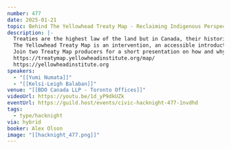 ```yaml
---
number: 477
date: 2025-01-21
topic: Behind The Yellowhead Treaty Map - Reclaiming Indigenous Perspectives on Treaties in Canada
description: |-
  Treaties are the highest law of the land but in Canada, their histories are often erased or mal-interpreted in order to facilitate the ongoing material dispossession of Indigenous peoples.
  The Yellowhead Treaty Map is an intervention, an accessible introduction to Indigenous perspectives on treaties, illuminating real and often obscured obligations and relationalities in Canada.
  Join two Treaty Map producers for a short presentation on how and why the map was conceptualized and developed.
  https://treatymap.yellowheadinstitute.org/map/ 
  https://yellowheadinstitute.org
speakers:
  - "[[Yumi Numata]]"
  - "[[Kelsi-Leigh Balaban]]"
venue: "[[BDO Canada LLP - Toronto Offices]]"
videoUrl: https://youtu.be/1d_yP9dkUZk
eventUrl: https://guild.host/events/civic-hacknight-477-1nvdhd
tags:
  - type/hacknight
via: hybrid
booker: Alex Olson
image: "[[hacknight_477.png]]"
---
```

